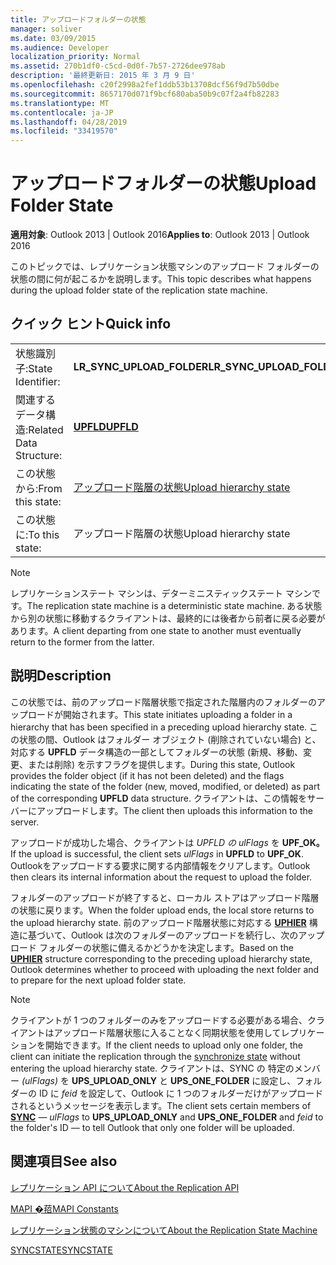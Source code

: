 ```yaml
---
title: アップロードフォルダーの状態
manager: soliver
ms.date: 03/09/2015
ms.audience: Developer
localization_priority: Normal
ms.assetid: 270b1df0-c5cd-0d0f-7b57-2726dee978ab
description: '最終更新日: 2015 年 3 月 9 日'
ms.openlocfilehash: c20f2998a2fef1ddb53b13708dcf56f9d7b50dbe
ms.sourcegitcommit: 8657170d071f9bcf680aba50b9c07f2a4fb82283
ms.translationtype: MT
ms.contentlocale: ja-JP
ms.lasthandoff: 04/28/2019
ms.locfileid: "33419570"
---
```

# <a name="upload-folder-state"></a><span data-ttu-id="070f7-103">アップロードフォルダーの状態</span><span class="sxs-lookup"><span data-stu-id="070f7-103">Upload Folder State</span></span>

  
  
<span data-ttu-id="070f7-104">**適用対象**: Outlook 2013 | Outlook 2016</span><span class="sxs-lookup"><span data-stu-id="070f7-104">**Applies to**: Outlook 2013 | Outlook 2016</span></span> 
  
 <span data-ttu-id="070f7-105">このトピックでは、レプリケーション状態マシンのアップロード フォルダーの状態の間に何が起こるかを説明します。</span><span class="sxs-lookup"><span data-stu-id="070f7-105">This topic describes what happens during the upload folder state of the replication state machine.</span></span> 
  
## <a name="quick-info"></a><span data-ttu-id="070f7-106">クイック ヒント</span><span class="sxs-lookup"><span data-stu-id="070f7-106">Quick info</span></span>

|||
|:-----|:-----|
|<span data-ttu-id="070f7-107">状態識別子:</span><span class="sxs-lookup"><span data-stu-id="070f7-107">State Identifier:</span></span>  <br/> |<span data-ttu-id="070f7-108">**LR_SYNC_UPLOAD_FOLDER**</span><span class="sxs-lookup"><span data-stu-id="070f7-108">**LR_SYNC_UPLOAD_FOLDER**</span></span> <br/> |
|<span data-ttu-id="070f7-109">関連するデータ構造:</span><span class="sxs-lookup"><span data-stu-id="070f7-109">Related Data Structure:</span></span>  <br/> |<span data-ttu-id="070f7-110">**[UPFLD](upfld.md)**</span><span class="sxs-lookup"><span data-stu-id="070f7-110">**[UPFLD](upfld.md)**</span></span> <br/> |
|<span data-ttu-id="070f7-111">この状態から:</span><span class="sxs-lookup"><span data-stu-id="070f7-111">From this state:</span></span>  <br/> |[<span data-ttu-id="070f7-112">アップロード階層の状態</span><span class="sxs-lookup"><span data-stu-id="070f7-112">Upload hierarchy state</span></span>](upload-hierarchy-state.md) <br/> |
|<span data-ttu-id="070f7-113">この状態に:</span><span class="sxs-lookup"><span data-stu-id="070f7-113">To this state:</span></span>  <br/> |<span data-ttu-id="070f7-114">アップロード階層の状態</span><span class="sxs-lookup"><span data-stu-id="070f7-114">Upload hierarchy state</span></span>  <br/> |
   
> [!NOTE]
> <span data-ttu-id="070f7-115">レプリケーションステート マシンは、デターミニスティックステート マシンです。</span><span class="sxs-lookup"><span data-stu-id="070f7-115">The replication state machine is a deterministic state machine.</span></span> <span data-ttu-id="070f7-116">ある状態から別の状態に移動するクライアントは、最終的には後者から前者に戻る必要があります。</span><span class="sxs-lookup"><span data-stu-id="070f7-116">A client departing from one state to another must eventually return to the former from the latter.</span></span> 
  
## <a name="description"></a><span data-ttu-id="070f7-117">説明</span><span class="sxs-lookup"><span data-stu-id="070f7-117">Description</span></span>

<span data-ttu-id="070f7-118">この状態では、前のアップロード階層状態で指定された階層内のフォルダーのアップロードが開始されます。</span><span class="sxs-lookup"><span data-stu-id="070f7-118">This state initiates uploading a folder in a hierarchy that has been specified in a preceding upload hierarchy state.</span></span> <span data-ttu-id="070f7-119">この状態の間、Outlook はフォルダー オブジェクト (削除されていない場合) と、対応する **UPFLD** データ構造の一部としてフォルダーの状態 (新規、移動、変更、または削除) を示すフラグを提供します。</span><span class="sxs-lookup"><span data-stu-id="070f7-119">During this state, Outlook provides the folder object (if it has not been deleted) and the flags indicating the state of the folder (new, moved, modified, or deleted) as part of the corresponding **UPFLD** data structure.</span></span> <span data-ttu-id="070f7-120">クライアントは、この情報をサーバーにアップロードします。</span><span class="sxs-lookup"><span data-stu-id="070f7-120">The client then uploads this information to the server.</span></span> 
  
<span data-ttu-id="070f7-121">アップロードが成功した場合、クライアントは *UPFLD の ulFlags* を **UPF_OK。** </span><span class="sxs-lookup"><span data-stu-id="070f7-121">If the upload is successful, the client sets  *ulFlags*  in **UPFLD** to **UPF_OK**.</span></span> <span data-ttu-id="070f7-122">Outlookをアップロードする要求に関する内部情報をクリアします。</span><span class="sxs-lookup"><span data-stu-id="070f7-122">Outlook then clears its internal information about the request to upload the folder.</span></span> 
  
<span data-ttu-id="070f7-123">フォルダーのアップロードが終了すると、ローカル ストアはアップロード階層の状態に戻ります。</span><span class="sxs-lookup"><span data-stu-id="070f7-123">When the folder upload ends, the local store returns to the upload hierarchy state.</span></span> <span data-ttu-id="070f7-124">前のアップロード階層状態に対応する **[UPHIER](uphier.md)** 構造に基づいて、Outlook は次のフォルダーのアップロードを続行し、次のアップロード フォルダーの状態に備えるかどうかを決定します。</span><span class="sxs-lookup"><span data-stu-id="070f7-124">Based on the **[UPHIER](uphier.md)** structure corresponding to the preceding upload hierarchy state, Outlook determines whether to proceed with uploading the next folder and to prepare for the next upload folder state.</span></span> 
  
> [!NOTE]
> <span data-ttu-id="070f7-125">クライアントが 1 つのフォルダーのみをアップロードする必要がある場合、クライアントはアップロード[](synchronize-state.md)階層状態に入ることなく同期状態を使用してレプリケーションを開始できます。</span><span class="sxs-lookup"><span data-stu-id="070f7-125">If the client needs to upload only one folder, the client can initiate the replication through the [synchronize state](synchronize-state.md) without entering the upload hierarchy state.</span></span> <span data-ttu-id="070f7-126">クライアントは、SYNC の **[](sync.md)** 特定のメンバー *(ulFlags)* を **UPS_UPLOAD_ONLY** と **UPS_ONE_FOLDER** に設定し、フォルダーの ID に *feid* を設定して、Outlook に 1 つのフォルダーだけがアップロードされるというメッセージを表示します。</span><span class="sxs-lookup"><span data-stu-id="070f7-126">The client sets certain members of **[SYNC](sync.md)** —  *ulFlags*  to **UPS_UPLOAD_ONLY** and **UPS_ONE_FOLDER** and  *feid*  to the folder's ID — to tell Outlook that only one folder will be uploaded.</span></span> 
  
## <a name="see-also"></a><span data-ttu-id="070f7-127">関連項目</span><span class="sxs-lookup"><span data-stu-id="070f7-127">See also</span></span>



[<span data-ttu-id="070f7-128">レプリケーション API について</span><span class="sxs-lookup"><span data-stu-id="070f7-128">About the Replication API</span></span>](about-the-replication-api.md)
  
[<span data-ttu-id="070f7-129">MAPI �萔</span><span class="sxs-lookup"><span data-stu-id="070f7-129">MAPI Constants</span></span>](mapi-constants.md)
  
[<span data-ttu-id="070f7-130">レプリケーション状態のマシンについて</span><span class="sxs-lookup"><span data-stu-id="070f7-130">About the Replication State Machine</span></span>](about-the-replication-state-machine.md)
  
[<span data-ttu-id="070f7-131">SYNCSTATE</span><span class="sxs-lookup"><span data-stu-id="070f7-131">SYNCSTATE</span></span>](syncstate.md)

